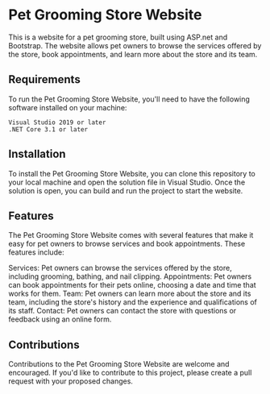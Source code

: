 # Pet Grooming Store Website
This is a website for a pet grooming store, built using ASP.net and Bootstrap. The website allows pet owners to browse the services offered by the store, book appointments, and learn more about the store and its team.

## Requirements
To run the Pet Grooming Store Website, you'll need to have the following software installed on your machine:

```
Visual Studio 2019 or later
.NET Core 3.1 or later
```

## Installation
To install the Pet Grooming Store Website, you can clone this repository to your local machine and open the solution file in Visual Studio. Once the solution is open, you can build and run the project to start the website.

## Features
The Pet Grooming Store Website comes with several features that make it easy for pet owners to browse services and book appointments. These features include:

Services: Pet owners can browse the services offered by the store, including grooming, bathing, and nail clipping.
Appointments: Pet owners can book appointments for their pets online, choosing a date and time that works for them.
Team: Pet owners can learn more about the store and its team, including the store's history and the experience and qualifications of its staff.
Contact: Pet owners can contact the store with questions or feedback using an online form.

## Contributions
Contributions to the Pet Grooming Store Website are welcome and encouraged. If you'd like to contribute to this project, please create a pull request with your proposed changes.
